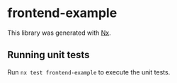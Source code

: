 # frontend-example

This library was generated with [Nx](https://nx.dev).

## Running unit tests

Run `nx test frontend-example` to execute the unit tests.
